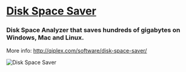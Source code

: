 # [Disk Space Saver](http://qiplex.com/software/disk-space-saver/)



### Disk Space Analyzer that saves  hundreds of gigabytes on Windows, Mac and Linux. 

More info: http://qiplex.com/software/disk-space-saver/



![Disk Space Saver](http://qiplex.com/img/disk-space-saver-app.gif)

